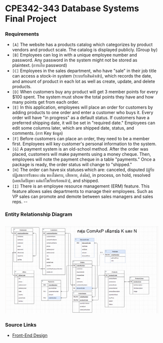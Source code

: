 # CPE342-343 Database Systems Final Project

### Requirements
* `[A]` The website has a products catalog which categorizes by product vendors and product scale. The catalog is displayed publicly. (Group by)
* `[B]` Employees can log in with a unique employee number and password. Any password in the system might not be stored as plaintext. (การเก็บ password)
* `[C]` Employees in the sales department, who have "sale" in their job title can access a stock-in system (ระบบรับสินค้าเข้า), which records the date, and amount of product in each lot as well as create, update, and delete products. 
* `[D]` When customers buy any product will get 3 member points for every $100 spent. The system must show the total points they have and how many points get from each order. 
* `[E]` In this application, employees will place an order for customers by adding products to one order and enter a customer who buys it. Every order will have "in progress" as a default status. If customers have a preferred shipping date, it will be set in "required date." Employees can edit some columns later, which are shipped date, status, and comments. (การ Key ข้อมูล)
* `[F]` Before customers can place an order, they need to be a member first. Employees will key customer's personal information to the system.
* `[G]` A payment system is an old-school method. After the order was placed, customers will make payments using a money cheque. Then, employees will note the payment cheque in a table "payments." Once a package is ready, the order status will change to "shipped."
* `[H]` The order can have six statuses which are: canceled, disputed (ผู้รับปฏิเสธการรับของ เช่น ของไม่ครบ, เสียหาย, ส่งผิด), in process, on hold, resolved (เคยเกิดปัญหา แต่แก้ไขเรียบร้อยแล้ว), and shipped.
* `[I]` There is an employee resource management (ERM) feature. This feature allows sales departments to manage their employees. Such as VP sales can promote and demote between sales managers and sales reps.
--
### Entity Relationship Diagram
![ERD](ERD.png)
--
### Source Links
* [Front-End Design](https://www.figma.com/file/8FgUeychlmIqn0tGLKPz4A/Plastic-Model-Shop?node-id=0%3A1)
